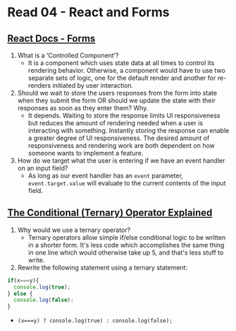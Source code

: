 # Read 04 - React and Forms

## [React Docs - Forms](https://reactjs.org/docs/forms.html)

1. What is a ‘Controlled Component’?
    - It is a component which uses state data at all times to control its rendering behavior. Otherwise, a component would have to use two separate sets of logic, one for the default render and another for re-renders initiated by user interaction.
2. Should we wait to store the users responses from the form into state when they submit the form OR should we update the state with their responses as soon as they enter them? Why.
    - It depends. Waiting to store the response limits UI responsiveness but reduces the amount of rendering needed when a user is interacting with something. Instantly storing the response can enable a greater degree of UI responsiveness. The desired amount of responsiveness and rendering work are both dependent on how someone wants to implement a feature.
3. How do we target what the user is entering if we have an event handler on an input field?
    - As long as our event handler has an `event` parameter, `event.target.value` will evaluate to the current contents of the input field.

## [The Conditional (Ternary) Operator Explained](https://codeburst.io/javascript-the-conditional-ternary-operator-explained-cac7218beeff)

1. Why would we use a ternary operator?
    - Ternary operators allow simple if/else conditional logic to be written in a shorter form. It's less code which accomplishes the same thing in one line which would otherwise take up 5, and that's less stuff to write.
2. Rewrite the following statement using a ternary statement:

```javascript
if(x===y){
  console.log(true);
} else {
  console.log(false);
}
```

- `(x===y) ? console.log(true) : console.log(false);`
